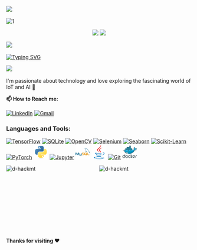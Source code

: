 <!--
<p align="center">
  <a href="https://jaykumaran.io">
    <img src="https://www.lambdatest.com/resources/images/news24.gif" alt="MasterHead">
  </a>
</p>
-->

![](assets/Bottom_up.svg)

![1](https://user-images.githubusercontent.com/113240252/233840016-9f297101-662f-4617-a0eb-61dc3f7c88cd.svg)

<!--  my-icons  -->
<p align="center">
    <a href="https://github.com/BEPb/BEPb"><img src="https://img.shields.io/badge/status-updating-brightgreen.svg"></a>
    <a href="https://github.com/python/cpython"><img src="https://img.shields.io/badge/Python-3.13-FF1493.svg"></a>
</p>   

<!--   my-header-img -->
![](./src/header_.png)

<!-- <p align="left">
  <img alt="Coding" width="250" src="https://miro.medium.com/max/1360/1*IRGHmiGsa16stedQvIaZfw.gif">
</p>  
-->
 <!--   use someday ![2](https://user-images.githubusercontent.com/113240252/233840078-f3b53870-3908-4265-9ba2-8f89dc3afdf6.png)-->

<!--   my-ticker -->    
[![Typing SVG](https://readme-typing-svg.herokuapp.com?color=%2336BCF7&center=true&vCenter=true&width=1200&lines=Hi+there+👋,+I+am+Divesh+Jadhwani;+Welcome+to+My+Profile!+👨‍💻;Over+3+year+of+programming+experience+💻;Always+learning+new+things+🧠;AI/+Data+Science+Student+🤖;IOT+enthusiast+🌟;Computer+Vision+Expert+🌐)](https://git.io/typing-svg)


<!--   profile-green-animate -->
![](./profile-3d-contrib/profile-green-animate.svg)



<p>I'm passionate about technology and love exploring the fascinating world of IoT and AI 🤖 </p>



**📫 How to Reach me:**
 <br>
<p align="left">
  <a href="https://www.linkedin.com/in/dhackmt/" target="_blank"><img align="center" src="https://raw.githubusercontent.com/BEPb/BEPb/master/assets/linkedin.svg" alt="LinkedIn" height="50" width="50" /></a>
  <a href="mailto:djadhwani1025@gmail.com" target="_blank"><img align="center" src="https://raw.githubusercontent.com/BEPb/BEPb/master/assets/gmail.svg" alt="Gmail" height="50" width="50" /></a>
</p>


<h3 align="left">Languages and Tools:</h3>

<p align="left"><a href="https://www.tensorflow.org" target="_blank" rel="noreferrer"><img src="https://www.vectorlogo.zone/logos/tensorflow/tensorflow-icon.svg" alt="TensorFlow" width="40" height="40"/></a> <a href="https://www.sqlite.org/" target="_blank" rel="noreferrer"><img src="https://www.vectorlogo.zone/logos/sqlite/sqlite-icon.svg" alt="SQLite" width="40" height="40"/></a> <a href="https://www.opencv.org/" target="_blank" rel="noreferrer"><img src="https://www.vectorlogo.zone/logos/opencv/opencv-icon.svg" alt="OpenCV" width="40" height="40"/></a> <a href="https://www.selenium.dev" target="_blank" rel="noreferrer"><img src="https://raw.githubusercontent.com/detain/svg-logos/780f25886640cef088af994181646db2f6b1a3f8/svg/selenium-logo.svg" alt="Selenium" width="40" height="40"/></a> <a href="https://seaborn.pydata.org/" target="_blank" rel="noreferrer"><img src="https://seaborn.pydata.org/_images/logo-mark-lightbg.svg" alt="Seaborn" width="40" height="40"/></a> <a href="https://scikit-learn.org/" target="_blank" rel="noreferrer"><img src="https://upload.wikimedia.org/wikipedia/commons/0/05/Scikit_learn_logo_small.svg" alt="Scikit-Learn" width="40" height="40"/></a> <a href="https://pytorch.org/" target="_blank" rel="noreferrer"><img src="https://www.vectorlogo.zone/logos/pytorch/pytorch-icon.svg" alt="PyTorch" width="40" height="40"/></a> <a href="https://www.python.org" target="_blank" rel="noreferrer"><img src="https://raw.githubusercontent.com/devicons/devicon/master/icons/python/python-original.svg" alt="Python" width="40" height="40"/></a> <a href="https://jupyter.org/" target="_blank" rel="noreferrer"><img src="https://upload.wikimedia.org/wikipedia/commons/thumb/3/38/Jupyter_logo.svg/1200px-Jupyter_logo.svg.png" alt="Jupyter" width="40" height="40"/></a> <a href="https://www.mysql.com/" target="_blank" rel="noreferrer"><img src="https://raw.githubusercontent.com/devicons/devicon/master/icons/mysql/mysql-original-wordmark.svg" alt="MySQL" width="40" height="40"/></a> <a href="https://www.java.com" target="_blank" rel="noreferrer"><img src="https://raw.githubusercontent.com/devicons/devicon/master/icons/java/java-original.svg" alt="Java" width="40" height="40"/></a> <a href="https://git-scm.com/" target="_blank" rel="noreferrer"><img src="https://www.vectorlogo.zone/logos/git-scm/git-scm-icon.svg" alt="Git" width="40" height="40"/></a>
<a href="https://www.docker.com/" target="_blank" rel="noreferrer"> <img src="https://raw.githubusercontent.com/devicons/devicon/master/icons/docker/docker-original-wordmark.svg" alt="docker" width="40" height="40"/> </a></p>




<div style="display: flex; justify-content: space-between;">
  <img align="center" src="https://github-readme-stats.vercel.app/api/top-langs?username=d-hackmt&show_icons=true&locale=en&layout=compact&cache_seconds=1800" alt="d-hackmt" style="flex: 1; height: 175px;">
  <img align="center" src="https://github-readme-stats.vercel.app/api?username=d-hackmt&show_icons=true&locale=en&cache_seconds=1800" alt="d-hackmt" style="flex: 1; height: 175px;">
</div>


#### Thanks for visiting :heart:

<!-- <p>🌱 While I'm still learning, I'm always eager to collaborate and work on projects with others 🤝. So, if you have any ideas or are interested in working together, please don't hesitate to reach out! Let's learn and grow together.</p>

![](assets/Bottom_down.svg)

<!--<img src="https://freight.cargo.site/t/original/i/38fa54e0c4e7d757054252850f4f5ea41e702d9fbaec5b9763d7781f57e79c7f/SylviaBoomerYang_helloworld4.gif" > -->



